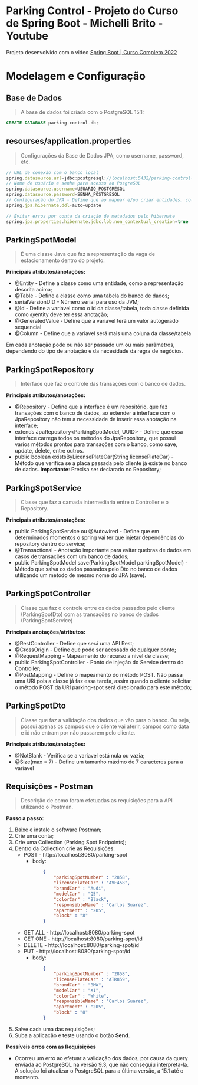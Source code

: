 # Parking Control - Projeto do Curso de Spring Boot - Michelli Brito - Youtube

Projeto desenvolvido com o video [Spring Boot | Curso Completo 2022](https://youtu.be/LXRU-Z36GEU)

# Modelagem e Configuração

## Base de Dados
>A base de dados foi criada com o PostgreSQL 15.1:

~~~SQL
CREATE DATABASE parking-control-db;
~~~

## resourses/application.properties
>Configurações da Base de Dados JPA, como username, password, etc.

~~~javascript
// URL de conexão com o banco local
spring.datasource.url=jdbc:postgresql://localhost:5432/parking-control-db
// Nome de usuário e senha para acesso ao PosgreSQL
spring.datasource.username=USUARIO_POSTGRESQL
spring.datasource.password=SENHA_POSTGRESQL
// Configuração do JPA - Define que ao mapear e/ou criar entidades, colunas, restrições, já sejam criadas as mesmas coisas na base de dados, sem a necessidade da execução de scripts diretamente no gerenciador do banco
spring.jpa.hibernate.ddl-auto=update

// Evitar erros por conta da criação de metadados pelo hibernate
spring.jpa.properties.hibernate.jdbc.lob.non_contextual_creation=true
~~~

## ParkingSpotModel
>É uma classe Java que faz a representação da vaga de estacionamento dentro do projeto.

**Principais atributos/anotações:**

* @Entity - Define a classe como uma entidade, como a representação descrita acima;
* @Table - Define a classe como uma tabela do banco de dados;
* serialVersionUID - Número serial para uso da JVM;
* @Id - Define a variavel como o id da classe/tabela, toda classe definida como @entity deve ter essa anotação;
* @GeneratedValue - Define que a variavel terá um valor autogerado sequencial
* @Column - Define que a variavel será mais uma coluna da classe/tabela

Em cada anotação pode ou não ser passado um ou mais parâmetros, dependendo do tipo de anotação e da necesidade da regra de negócios.

## ParkingSpotRepository
>Interface que faz o controle das transações com o banco de dados.

**Principais atributos/anotações:**

* @Repository - Define que a interface é um repositório, que faz transações com o banco de dados, ao extender a interface com o JpaRepository não tem a necessidade de inserir essa anotação na interface;
* extends JpaRepository<ParkingSpotModel, UUID> - Define que essa interface carrega todos os métodos do JpaRepository, que possui varios métodos prontos para transações com o banco, como save, update, delete, entre outros.
* public boolean existsByLicensePlateCar(String licensePlateCar) - Método que verifica se a placa passada pelo cliente já existe no banco de dados. **Importante**: Precisa ser declarado no Repository;

## ParkingSpotService
>Classe que faz a camada intermediaria entre o Controller e o Repository.

**Principais atributos/anotações:**

* public ParkingSpotService ou @Autowired - Define que em determinados momentos o spring vai ter que injetar dependências do repository dentro do service;
* @Transactional - Anotação importante para evitar quebras de dados em casos de transações com um banco de dados;
* public ParkingSpotModel save(ParkingSpotModel parkingSpotModel) - Método que salva os dados passados pelo Dto no banco de dados utilizando um método de mesmo nome do JPA (save).

## ParkingSpotController
>Classe que faz o controle entre os dados passados pelo cliente (ParkingSpotDto) com as transações no banco de dados (ParkingSpotService)

**Principais anotações/atributos:**

* @RestController - Define que será uma API Rest;
* @CrossOrigin - Define que pode ser acessado de qualquer ponto;
* @RequestMapping - Mapeamento do recurso a nivel de classe;
* public ParkingSpotController - Ponto de injeção do Service dentro do Controller;
* @PostMapping - Define o mapeamento do método POST. Não passa uma URI pois a classe já faz essa tarefa, assim quando o cliente solicitar o método POST da URI parking-spot será direcionado para este método;


## ParkingSpotDto
>Classe que faz a validação dos dados que vão para o banco. Ou seja, possui apenas os campos que o cliente vai aferir, campos como data e id não entram por não passarem pelo cliente.

**Principais atributos/anotações:**

* @NotBlank - Verifica se a variavel está nula ou vazia;
* @Size(max = 7) - Define um tamanho máximo de 7 caracteres para a variavel

## Requisições - Postman
>Descrição de como foram efetuadas as requisições para a API utilizando o Postman.

**Passo a passo:**

1. Baixe e instale o software Postman;
2. Crie uma conta;
3. Crie uma Collection (Parking Spot Endpoints);
4. Dentro da Collection crie as Requisições:
    * POST - http://localhost:8080/parking-spot
        * body:
            ~~~JSON
                {
                    "parkingSpotNumber" : "2858",
                    "licensePlateCar" : "AVF458",
                    "brandCar" : "Audi",
                    "modelCar" : "Q5",
                    "colorCar" : "Black",
                    "responsibleName" : "Carlos Suarez",
                    "apartment" : "205",
                    "block" : "8"
                }
            ~~~
    * GET ALL - http://localhost:8080/parking-spot
    * GET ONE - http://localhost:8080/parking-spot/id
    * DELETE - http://localhost:8080/parking-spot/id
    * PUT - http://localhost:8080/parking-spot/id
        * body:
            ~~~JSON
                {
                    "parkingSpotNumber" : "2858",
                    "licensePlateCar" : "ATR859",
                    "brandCar" : "BMW",
                    "modelCar" : "X1",
                    "colorCar" : "White",
                    "responsibleName" : "Carlos Suarez",
                    "apartment" : "205",
                    "block" : "8"
                }
            ~~~
5. Salve cada uma das requisições;
6. Suba a aplicação e teste usando o botão **Send**.

**Possíveis erros com as Requisições**

* Ocorreu um erro ao efetuar a validação dos dados, por causa da query enviada ao PostgreSQL na versão 9.3, que não conseguiu interpreta-la. A solução foi atualizar o PostgreSQL para a última versão, a 15.1 até o momento.
